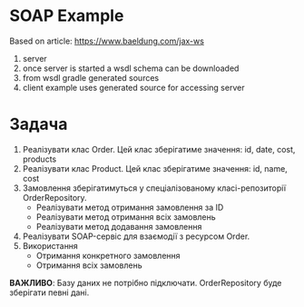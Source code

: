 # SOAP Example
Based on article: https://www.baeldung.com/jax-ws

1. server 
2. once server is started a wsdl schema can be downloaded
3. from wsdl gradle generated sources 
4. client example uses generated source for accessing server

# Задача

1. Реалізувати клас Order. Цей клас зберігатиме значення: id, date, cost, products
2. Реалізувати клас Product. Цей клас зберігатиме значення: id, name, cost
3. Замовлення зберігатимуться у спеціалізованому класі-репозиторії OrderRepository. 
   - Реалізувати метод отримання замовлення за ID
   - Реалізувати метод отримання всіх замовлень
   - Реалізувати метод додавання замовлення
4. Реалізувати SOAP-сервіс для взаємодії з ресурсом Order.
5. Використання
   - Отримання конкретного замовлення
   - Отримання всіх замовлень

**ВАЖЛИВО**: Базу даних не потрібно підключати. OrderRepository буде зберігати певні дані.